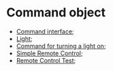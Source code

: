 # Command object

- [Command interface](Command.java);
- [Light](Light.java);
- [Command for turning a light on](LightOnCommand.java);
- [Simple Remote Control](SimpleRemoteControl.java);
- [Remote Control Test](RemoteControlTest.java);
